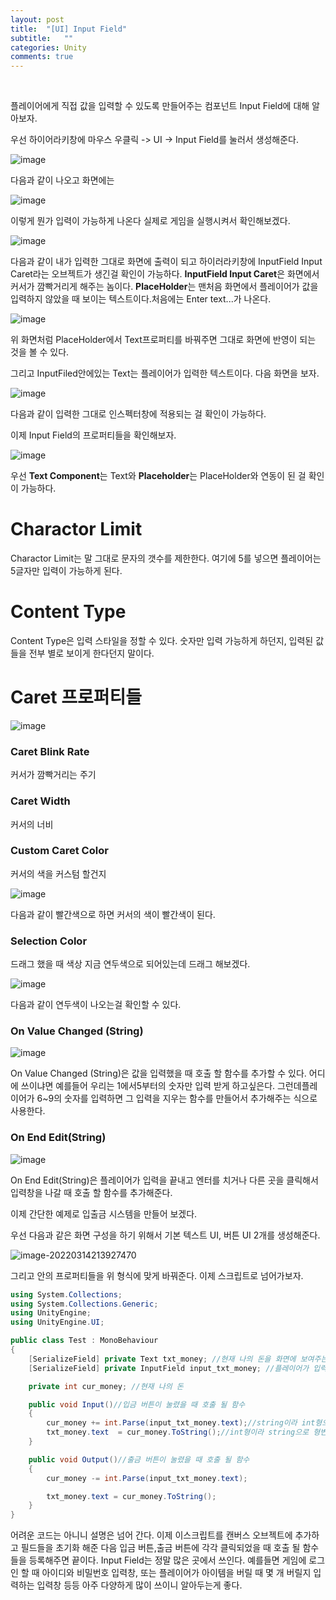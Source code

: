 ```yaml
---
layout: post
title:  "[UI] Input Field"
subtitle:   ""
categories: Unity
comments: true
---
```


<br>

플레이어에게 직접 값을 입력할 수 있도록 만들어주는 컴포넌트 Input Field에 대해 알아보자.

우선 하이어라키창에 마우스 우클릭 -> UI -> Input Field를 눌러서 생성해준다.

![image](https://user-images.githubusercontent.com/101051124/158166892-ec9433b0-5cb6-4b55-abb9-ba907bca065f.png)

다음과 같이 나오고 화면에는

![image](https://user-images.githubusercontent.com/101051124/158166964-ee4f882e-adbc-46bc-8fc7-5ae70d07f26c.png)

이렇게 뭔가 입력이 가능하게 나온다 실제로 게임을 실행시켜서 확인해보겠다.

![image](https://user-images.githubusercontent.com/101051124/158167238-4dc50eb8-8c1b-42d9-9a03-8073b34aa9b5.png)

다음과 같이 내가 입력한 그대로 화면에 출력이 되고 하이러라키창에 InputField Input Caret라는 오브젝트가 생긴걸 확인이 가능하다. **InputField Input Caret**은 화면에서 커서가 깜빡거리게 해주는 놈이다. **PlaceHolder**는 맨처음 화면에서 플레이어가 값을 입력하지 않았을 때 보이는 텍스트이다.처음에는 Enter text...가 나온다.

![image](https://user-images.githubusercontent.com/101051124/158167891-9b5aa386-b7e0-45a9-a7d9-fc4dcc043e6f.png)

위 화면처럼 PlaceHolder에서 Text프로퍼티를 바꿔주면 그대로 화면에 반영이 되는 것을 볼 수 있다.

그리고 InputFiled안에있는 Text는 플레이어가 입력한 텍스트이다. 다음 화면을 보자.

![image](https://user-images.githubusercontent.com/101051124/158168234-4a5ce77b-e284-4345-ab34-07918950f9b1.png)

다음과 같이 입력한 그대로 인스펙터창에 적용되는 걸 확인이 가능하다.

이제 Input Field의 프로퍼티들을 확인해보자.

![image](https://user-images.githubusercontent.com/101051124/158168963-40b56db0-83bc-47ad-b9f7-5159ffca8be8.png)

우선 **Text Component**는 Text와 **Placeholder**는 PlaceHolder와 연동이 된 걸 확인이 가능하다.

# Charactor Limit

Charactor Limit는 말 그대로 문자의 갯수를 제한한다. 여기에 5를 넣으면 플레이어는 5글자만 입력이 가능하게 된다.

# Content Type

Content Type은 입력 스타일을 정할 수 있다. 숫자만 입력 가능하게 하던지, 입력된 값들을 전부 별로 보이게 한다던지 말이다.

# Caret 프로퍼티들

![image](https://user-images.githubusercontent.com/101051124/158169721-61045052-0af5-4761-82b0-31f9a3b84244.png)

### Caret Blink Rate

커서가 깜빡거리는 주기

### Caret Width

커서의 너비

### Custom Caret Color

커서의 색을 커스텀 할건지

![image](https://user-images.githubusercontent.com/101051124/158170113-8c3765e9-e8c8-4938-99a6-06c107a23ac2.png)

다음과 같이 빨간색으로 하면 커서의 색이 빨간색이 된다.

### Selection Color

드래그 했을 때 색상 지금 연두색으로 되어있는데 드래그 해보겠다.

![image](https://user-images.githubusercontent.com/101051124/158170315-5c4cf9ae-ee25-4b70-807f-a3245e1d2bfd.png)

다음과 같이 연두색이 나오는걸 확인할 수 있다.

### On Value Changed (String)

![image](https://user-images.githubusercontent.com/101051124/158170468-0a0cebf0-0e08-426c-a7b7-9211ac7df426.png)

 On Value Changed (String)은 값을 입력했을 때 호출 할 함수를 추가할 수 있다. 어디에 쓰이냐면 예를들어 우리는 1에서5부터의 숫자만 입력 받게 하고싶은다. 그런데플레이어가 6~9의 숫자를 입력하면 그 입력을 지우는 함수를 만들어서 추가해주는 식으로 사용한다.

### On End Edit(String)

![image](https://user-images.githubusercontent.com/101051124/158170788-e0610679-8a16-4a36-8be5-24662c4845ec.png)

On End Edit(String)은 플레이어가 입력을 끝내고 엔터를 치거나 다른 곳을 클릭해서 입력창을 나갈 때 호출 할 함수를 추가해준다.

이제 간단한 예제로 입출금 시스템을 만들어 보겠다.

우선 다음과 같은 화면 구성을 하기 위해서 기본 텍스트 UI, 버튼 UI 2개를 생성해준다.

 ![image-20220314213927470](C:\Users\ksc52\AppData\Roaming\Typora\typora-user-images\image-20220314213927470.png)

그리고 안의 프로퍼티들을 위 형식에 맞게 바꿔준다. 이제 스크립트로 넘어가보자.

```csharp
using System.Collections;
using System.Collections.Generic;
using UnityEngine;
using UnityEngine.UI;

public class Test : MonoBehaviour
{
    [SerializeField] private Text txt_money; //현재 나의 돈을 화면에 보여주는 텍스트
    [SerializeField] private InputField input_txt_money; //플레이어가 입력하는 텍스트

    private int cur_money; //현재 나의 돈

    public void Input()//입금 버튼이 눌렸을 때 호출 될 함수
    {
        cur_money += int.Parse(input_txt_money.text);//string이라 int형으로 형변환
        txt_money.text  = cur_money.ToString();//int형이라 string으로 형변환
    }

    public void Output()//출금 버튼이 눌렸을 때 호출 될 함수
    {
        cur_money -= int.Parse(input_txt_money.text);

        txt_money.text = cur_money.ToString();
    }
}
```

어려운 코드는 아니니 설명은 넘어 간다. 이제 이스크립트를 캔버스 오브젝트에 추가하고 필드들을 초기화 해준 다음 입금 버튼,출금 버튼에 각각 클릭되었을 때 호출 될 함수들을 등록해주면 끝이다. Input Field는 정말 많은 곳에서 쓰인다. 예를들면 게임에 로그인 할 때 아이디와 비밀번호 입력창, 또는 플레이어가 아이템을 버릴 때 몇 개 버릴지 입력하는 입력창 등등 아주 다양하게 많이 쓰이니 알아두는게 좋다. 